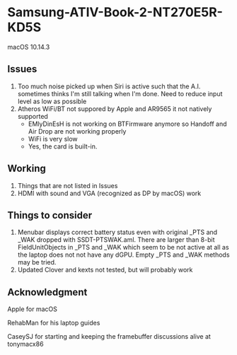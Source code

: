 # Samsung-ATIV-Book-2-NT270E5R-KD5S
macOS 10.14.3
## Issues
1. Too much noise picked up when Siri is active such that the A.I. sometimes thinks I'm still talking when I'm done. Need to reduce input level as low as possible
2. Atheros WiFi/BT not suppored by Apple and AR9565 it not natively supported
    - EMlyDinEsH is not working on BTFirmware anymore so Handoff and Air Drop are not working properly
    - WiFi is very slow
    - Yes, the card is built-in.
## Working
1. Things that are not listed in Issues
2. HDMI with sound and VGA (recognized as DP by macOS) work
## Things to consider
1. Menubar displays correct battery status even with original _PTS and _WAK dropped with SSDT-PTSWAK.aml. There are larger than 8-bit FieldUnitObjects in _PTS and _WAK which seem to be not active at all as the laptop does not not have any dGPU. Empty _PTS and _WAK methods may be tried.
2. Updated Clover and kexts not tested, but will probably work
## Acknowledgment
Apple for macOS

RehabMan for his laptop guides

CaseySJ for starting and keeping the framebuffer discussions alive at tonymacx86
